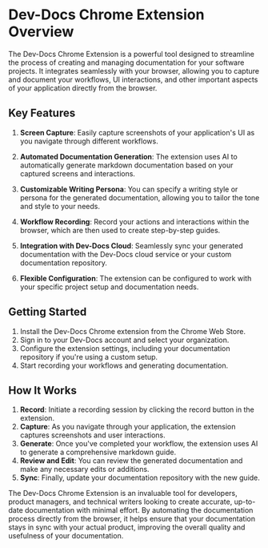 

  # Dev-Docs Chrome Extension Overview

The Dev-Docs Chrome Extension is a powerful tool designed to streamline the process of creating and managing documentation for your software projects. It integrates seamlessly with your browser, allowing you to capture and document your workflows, UI interactions, and other important aspects of your application directly from the browser.

## Key Features

1. **Screen Capture**: Easily capture screenshots of your application's UI as you navigate through different workflows.

2. **Automated Documentation Generation**: The extension uses AI to automatically generate markdown documentation based on your captured screens and interactions.

3. **Customizable Writing Persona**: You can specify a writing style or persona for the generated documentation, allowing you to tailor the tone and style to your needs.

4. **Workflow Recording**: Record your actions and interactions within the browser, which are then used to create step-by-step guides.

5. **Integration with Dev-Docs Cloud**: Seamlessly sync your generated documentation with the Dev-Docs cloud service or your custom documentation repository.

6. **Flexible Configuration**: The extension can be configured to work with your specific project setup and documentation needs.

## Getting Started

1. Install the Dev-Docs Chrome extension from the Chrome Web Store.
2. Sign in to your Dev-Docs account and select your organization.
3. Configure the extension settings, including your documentation repository if you're using a custom setup.
4. Start recording your workflows and generating documentation.

## How It Works

1. **Record**: Initiate a recording session by clicking the record button in the extension.
2. **Capture**: As you navigate through your application, the extension captures screenshots and user interactions.
3. **Generate**: Once you've completed your workflow, the extension uses AI to generate a comprehensive markdown guide.
4. **Review and Edit**: You can review the generated documentation and make any necessary edits or additions.
5. **Sync**: Finally, update your documentation repository with the new guide.

The Dev-Docs Chrome Extension is an invaluable tool for developers, product managers, and technical writers looking to create accurate, up-to-date documentation with minimal effort. By automating the documentation process directly from the browser, it helps ensure that your documentation stays in sync with your actual product, improving the overall quality and usefulness of your documentation.

  